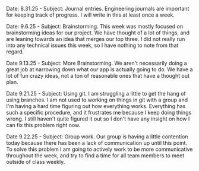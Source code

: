 Date: 8.31.25 - Subject: Journal entries. Engineering journals are important for keeping track of progress. I will write in this at least once a week.

Date: 9.6.25 - Subject: Brainstorming. This week was mostly focused on brainstorming ideas for our project. We have thought of a lot of things, and are leaning towards an idea that merges our top three. I did not really run into any technical issues this week, so I have nothing to note from that regard.

Date 9.13.25 - Subject: More Brainstorming. We aren't necessarily doing a great job at narrowing down what our app is actually going to do. We have a lot of fun crazy ideas, not a ton of reasonable ones that have a thought out plan.

Date 9.21.25 - Subject: Using git. I am struggling a little to get the hang of using branches. I am not used to working on things in git with a group and I'm having a hard time figuring out how everything works. Everything has such a specific procedure, and it frustrates me because I keep doing things wrong. I still haven't quite figured it out so I don't have any insight on how I can fix this problem right now.

Date 9.22.25 - Subject: Group work. Our group is having a little contention today because there has been a lack of communication up until this point. To solve this problem I am going to actively work to be more communicative throughout the week, and try to find a time for all team members to meet outside of class weekly.